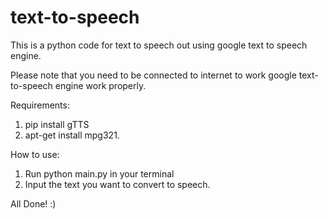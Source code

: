 # text-to-speech
This is a python code for text to speech out using google text to speech engine.

Please note that you need to be connected to internet to work google text-to-speech engine work properly.

Requirements:
1. pip install gTTS
2. apt-get install mpg321.

How to use:
1. Run python main.py in your terminal
2. Input the text you want to convert to speech.


All Done! :)

